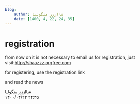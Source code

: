 ```yaml
---
blog:
    author: شااززز منگولیا
    date: [1400, 4, 22, 24, 35]
---
```

# registration

<div class="cnt">
<p align="left">from now on it is not necessary to email us for registration, just visit:<a href="http://shaazzz.orgfree.com" target="_blank">http://shaazzz.orgfree.com</a></p>
<p align="left">for registering, use the registration link</p>
<p align="left">and read the news</p>
</div>

<div class="blog-info">
    <div class="blog-author">شااززز منگولیا</div>
    <div class="blog-date">۱۴۰۰/۰۴/۲۲ ۲۴:۳۵</div>
</div>

